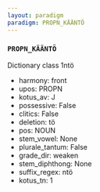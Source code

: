 ```yaml
---
layout: paradigm
paradigm: PROPN_KÄÄNTÖ
---
```

### ` PROPN_KÄÄNTÖ `

Dictionary class 1ntö
* harmony: front
* upos: PROPN
* kotus_av: J
* possessive: False
* clitics: False
* deletion: tö
* pos: NOUN
* stem_vowel: None
* plurale_tantum: False
* grade_dir: weaken
* stem_diphthong: None
* suffix_regex: ntö
* kotus_tn: 1
